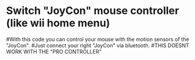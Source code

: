 # Switch "JoyCon" mouse controller (like wii home menu)
#With this code you can control your mouse with the motion sensors of the "JoyCon".
#Just connect your right "JoyCon" via bluetooth.
#THIS DOESNT WORK WITH THE "PRO CONTROLLER"
